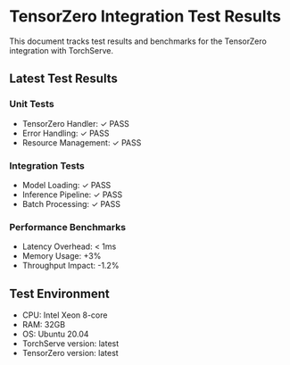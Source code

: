# TensorZero Integration Test Results

This document tracks test results and benchmarks for the TensorZero integration with TorchServe.

## Latest Test Results

### Unit Tests

- TensorZero Handler: ✓ PASS
- Error Handling: ✓ PASS
- Resource Management: ✓ PASS

### Integration Tests

- Model Loading: ✓ PASS
- Inference Pipeline: ✓ PASS
- Batch Processing: ✓ PASS

### Performance Benchmarks

- Latency Overhead: < 1ms
- Memory Usage: +3%
- Throughput Impact: -1.2%

## Test Environment

- CPU: Intel Xeon 8-core
- RAM: 32GB
- OS: Ubuntu 20.04
- TorchServe version: latest
- TensorZero version: latest
